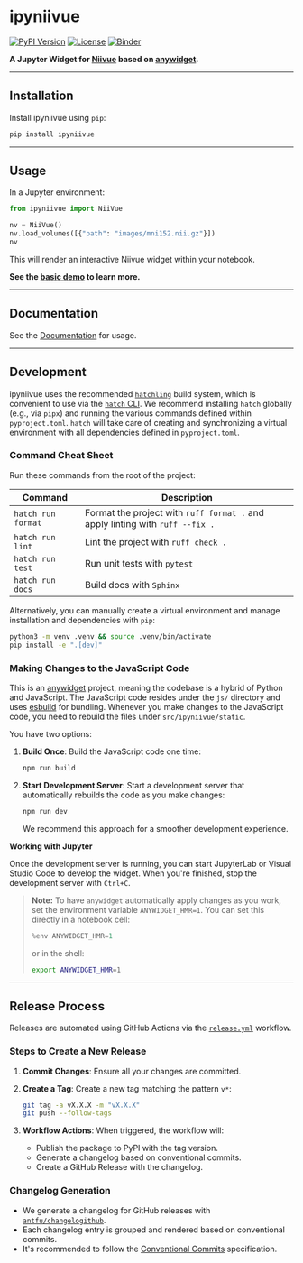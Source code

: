 # ipyniivue

[![PyPI Version](https://badge.fury.io/py/ipyniivue.svg)](https://badge.fury.io/py/ipyniivue)
[![License](https://img.shields.io/github/license/niivue/ipyniivue)](https://opensource.org/license/bsd-2-clause)
[![Binder](https://mybinder.org/badge_logo.svg)](https://mybinder.org/v2/gh/niivue/ipyniivue/main?urlpath=lab%2Ftree%2Fexamples)

**A Jupyter Widget for [Niivue](https://github.com/niivue/niivue) based on [anywidget](https://github.com/manzt/anywidget).**

---


## Installation

Install ipyniivue using `pip`:

```sh
pip install ipyniivue
```

---

## Usage

In a Jupyter environment:

```python
from ipyniivue import NiiVue

nv = NiiVue()
nv.load_volumes([{"path": "images/mni152.nii.gz"}])
nv
```

This will render an interactive Niivue widget within your notebook.

**See the [basic demo](./examples/basic_multiplanar.ipynb) to learn more.**

---

## Documentation

See the [Documentation](https://niivue.github.io/ipyniivue) for usage.


---

## Development

ipyniivue uses the recommended [`hatchling`](https://packaging.python.org/en/latest/flow/#using-hatch) build system, which is convenient to use via the [`hatch` CLI](https://hatch.pypa.io/latest/). We recommend installing `hatch` globally (e.g., via `pipx`) and running the various commands defined within `pyproject.toml`. `hatch` will take care of creating and synchronizing a virtual environment with all dependencies defined in `pyproject.toml`.

### Command Cheat Sheet

Run these commands from the root of the project:

| Command                | Description                                                          |
|------------------------|----------------------------------------------------------------------|
| `hatch run format`     | Format the project with `ruff format .` and apply linting with `ruff --fix .` |
| `hatch run lint`       | Lint the project with `ruff check .`                                 |
| `hatch run test`       | Run unit tests with `pytest`                                         |
| `hatch run docs`       | Build docs with `Sphinx`                                             |

Alternatively, you can manually create a virtual environment and manage installation and dependencies with `pip`:

```sh
python3 -m venv .venv && source .venv/bin/activate
pip install -e ".[dev]"
```

### Making Changes to the JavaScript Code

This is an [anywidget](https://github.com/manzt/anywidget) project, meaning the codebase is a hybrid of Python and JavaScript. The JavaScript code resides under the `js/` directory and uses [esbuild](https://esbuild.github.io/) for bundling. Whenever you make changes to the JavaScript code, you need to rebuild the files under `src/ipyniivue/static`.

You have two options:

1. **Build Once**: Build the JavaScript code one time:

    ```sh
    npm run build
    ```

2. **Start Development Server**: Start a development server that automatically rebuilds the code as you make changes:

    ```sh
    npm run dev
    ```

    We recommend this approach for a smoother development experience.

**Working with Jupyter**

Once the development server is running, you can start JupyterLab or Visual Studio Code to develop the widget. When you're finished, stop the development server with `Ctrl+C`.

> **Note:** To have `anywidget` automatically apply changes as you work, set the environment variable `ANYWIDGET_HMR=1`. You can set this directly in a notebook cell:
>
> ```python
> %env ANYWIDGET_HMR=1
> ```
> or in the shell:
> ```sh
> export ANYWIDGET_HMR=1
> ```

---

## Release Process

Releases are automated using GitHub Actions via the [`release.yml`](.github/workflows/release.yml) workflow.

### Steps to Create a New Release

1. **Commit Changes**: Ensure all your changes are committed.

2. **Create a Tag**: Create a new tag matching the pattern `v*`:

    ```sh
    git tag -a vX.X.X -m "vX.X.X"
    git push --follow-tags
    ```

3. **Workflow Actions**: When triggered, the workflow will:

   - Publish the package to PyPI with the tag version.
   - Generate a changelog based on conventional commits.
   - Create a GitHub Release with the changelog.

### Changelog Generation

- We generate a changelog for GitHub releases with [`antfu/changelogithub`](https://github.com/antfu/changelogithub).
- Each changelog entry is grouped and rendered based on conventional commits.
- It's recommended to follow the [Conventional Commits](https://www.conventionalcommits.org/en/v1.0.0/#summary) specification.
